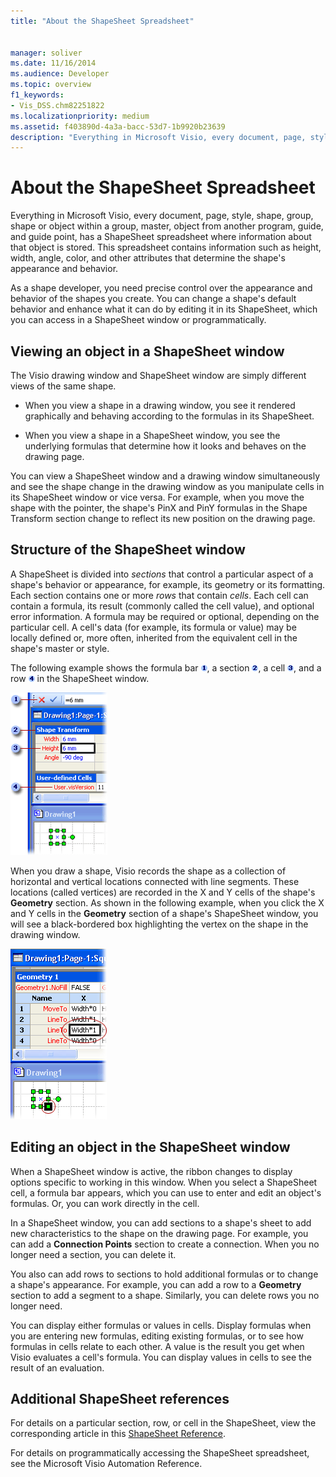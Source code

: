 ```yaml
---
title: "About the ShapeSheet Spreadsheet"
 
 
manager: soliver
ms.date: 11/16/2014
ms.audience: Developer
ms.topic: overview
f1_keywords:
- Vis_DSS.chm82251822 
ms.localizationpriority: medium
ms.assetid: f403890d-4a3a-bacc-53d7-1b9920b23639
description: "Everything in Microsoft Visio, every document, page, style, shape, group, shape or object within a group, master, object from another program, guide, and guide point, has a ShapeSheet spreadsheet where information about that object is stored. This spreadsheet contains information such as height, width, angle, color, and other attributes that determine the shape's appearance and behavior."
---
```


# About the ShapeSheet Spreadsheet

Everything in Microsoft Visio, every document, page, style, shape, group, shape or object within a group, master, object from another program, guide, and guide point, has a ShapeSheet spreadsheet where information about that object is stored. This spreadsheet contains information such as height, width, angle, color, and other attributes that determine the shape's appearance and behavior.
  
As a shape developer, you need precise control over the appearance and behavior of the shapes you create. You can change a shape's default behavior and enhance what it can do by editing it in its ShapeSheet, which you can access in a ShapeSheet window or programmatically.
  
## Viewing an object in a ShapeSheet window

The Visio drawing window and ShapeSheet window are simply different views of the same shape.
  
- When you view a shape in a drawing window, you see it rendered graphically and behaving according to the formulas in its ShapeSheet.

- When you view a shape in a ShapeSheet window, you see the underlying formulas that determine how it looks and behaves on the drawing page.

You can view a ShapeSheet window and a drawing window simultaneously and see the shape change in the drawing window as you manipulate cells in its ShapeSheet window or vice versa. For example, when you move the shape with the pointer, the shape's PinX and PinY formulas in the Shape Transform section change to reflect its new position on the drawing page.
  
## Structure of the ShapeSheet window

A ShapeSheet is divided into  *sections*  that control a particular aspect of a shape's behavior or appearance, for example, its geometry or its formatting. Each section contains one or more *rows* that contain *cells*. Each cell can contain a formula, its result (commonly called the cell value), and optional error information. A formula may be required or optional, depending on the particular cell. A cell's data (for example, its formula or value) may be locally defined or, more often, inherited from the equivalent cell in the shape's master or style.
  
The following example shows the formula bar ![formula bar](media/callout1_ZA01036259.gif), a section ![section](media/callout2_ZA01036260.gif), a cell ![cell](media/callout3_ZA01036261.gif), and a row ![row](media/callout4_ZA01036262.gif) in the ShapeSheet window.
  
![ShapeSheet window](media/ShpSheetRef_CA_02a_ZA07645861.gif)
  
When you draw a shape, Visio records the shape as a collection of horizontal and vertical locations connected with line segments. These locations (called vertices) are recorded in the X and Y cells of the shape's **Geometry** section. As shown in the following example, when you click the X and Y cells in the **Geometry** section of a shape's ShapeSheet window, you will see a black-bordered box highlighting the vertex on the shape in the drawing window.
  
![Black-bordered box highlighting the vertex on the shape in the drawing window](media/ShpSheetRef_CA_01_ZA07645860.gif)
  
## Editing an object in the ShapeSheet window

When a ShapeSheet window is active, the ribbon changes to display options specific to working in this window. When you select a ShapeSheet cell, a formula bar appears, which you can use to enter and edit an object's formulas. Or, you can work directly in the cell.
  
In a ShapeSheet window, you can add sections to a shape's sheet to add new characteristics to the shape on the drawing page. For example, you can add a **Connection Points** section to create a connection. When you no longer need a section, you can delete it.
  
You also can add rows to sections to hold additional formulas or to change a shape's appearance. For example, you can add a row to a **Geometry** section to add a segment to a shape. Similarly, you can delete rows you no longer need.
  
You can display either formulas or values in cells. Display formulas when you are entering new formulas, editing existing formulas, or to see how formulas in cells relate to each other. A value is the result you get when Visio evaluates a cell's formula. You can display values in cells to see the result of an evaluation.
  
## Additional ShapeSheet references

For details on a particular section, row, or cell in the ShapeSheet, view the corresponding article in this [ShapeSheet Reference](reference-visio-shapesheet.md).
  
For details on programmatically accessing the ShapeSheet spreadsheet, see the Microsoft Visio Automation Reference.
  